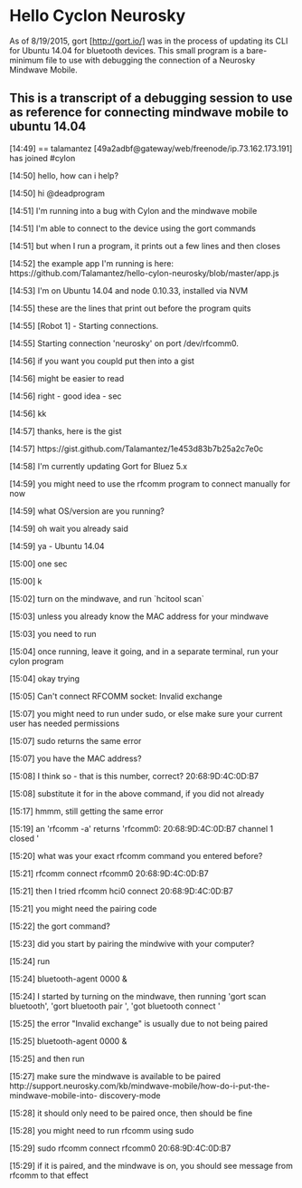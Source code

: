 # Hello Cyclon Neurosky

As of 8/19/2015, gort [http://gort.io/] was in the process of updating its CLI for Ubuntu 14.04 for bluetooth devices.  This small program is a bare-minimum file to use with debugging the connection of a Neurosky Mindwave Mobile.



## This is a transcript of a debugging session to use as reference for connecting mindwave mobile to ubuntu 14.04

<p>[14:49] == talamantez [49a2adbf@gateway/web/freenode/ip.73.162.173.191] has joined #cylon

<p>[14:50] <deadprogram> hello, how can i help?

<p>[14:50] <talamantez> hi @deadprogram


<p>[14:51] <talamantez> I'm running into a bug with Cylon and the mindwave mobile

<p>[14:51] <talamantez> I'm able to connect to the device using the gort commands

<p>[14:51] <talamantez> but when I run a program, it prints out a few lines and then closes

<p>[14:52] <talamantez> the example app I'm running is here: https://github.com/Talamantez/hello-cylon-neurosky/blob/master/app.js

<p>[14:53] <talamantez> I'm on Ubuntu 14.04 and node 0.10.33, installed via NVM

<p>[14:55] <talamantez> these are the lines that print out before the program quits

<p>[14:55] <talamantez>  [Robot 1] - Starting connections.

<p>[14:55] <talamantez>  Starting connection 'neurosky' on port /dev/rfcomm0.

<p>[14:56] <deadprogram> if you want you coupld put then into a gist

<p>[14:56] <deadprogram> might be easier to read

<p>[14:56] <talamantez> right - good idea - sec

<p>[14:56] <deadprogram> kk

<p>[14:57] <talamantez> thanks, here is the gist

<p>[14:57] <talamantez> https://gist.github.com/Talamantez/1e453d83b7b25a2c7e0c

<p>[14:58] <deadprogram> I'm currently updating Gort for Bluez 5.x

<p>[14:59] <deadprogram> you might need to use the rfcomm program to connect manually for now

<p>[14:59] <deadprogram> what OS/version are you running?

<p>[14:59] <deadprogram> oh wait you already said

<p>[14:59] <talamantez> ya - Ubuntu 14.04

<p>[15:00] <deadprogram> one sec

<p>[15:00] <talamantez> k

<p>[15:02] <deadprogram> turn on the mindwave, and run `hcitool scan`

<p>[15:03] <deadprogram> unless you already know the MAC address for your mindwave

<p>[15:03] <deadprogram> you need to run

<p>[15:04] <deadprogram> once running, leave it going, and in a separate terminal, run your cylon program

<p>[15:04] <talamantez> okay trying

<p>[15:05] <talamantez> Can't connect RFCOMM socket: Invalid exchange

<p>[15:07] <deadprogram> you might need to run under sudo, or else make sure your current user has needed permissions

<p>[15:07] <talamantez> sudo returns the same error

<p>[15:07] <deadprogram> you have the MAC address?

<p>[15:08] <talamantez> I think so - that is this number, correct? 20:68:9D:4C:0D:B7

<p>[15:08] <deadprogram> substitute it for <MAC> in the above command, if you did not already

<p>[15:17] <talamantez> hmmm, still getting the same error

<p>[15:19] <talamantez> an 'rfcomm -a' returns 'rfcomm0: 20:68:9D:4C:0D:B7 channel 1 closed '

<p>[15:20] <deadprogram> what was your exact rfcomm command you entered before?

<p>[15:21] <talamantez> rfcomm connect rfcomm0 20:68:9D:4C:0D:B7

<p>[15:21] <talamantez> then I tried rfcomm hci0 connect 20:68:9D:4C:0D:B7

<p>[15:21] <deadprogram> you might need the pairing code

<p>[15:22] <talamantez> the gort command?

<p>[15:23] <deadprogram> did you start by pairing the mindwive with your computer?

<p>[15:24] <deadprogram> run

<p>[15:24] <deadprogram> bluetooth-agent 0000 &

<p>[15:24] <talamantez> I started by turning on the mindwave, then running 'gort scan bluetooth', 'gort bluetooth pair <MAC>', 'got bluetooth connect <MAC>'

<p>[15:25] <deadprogram> the error "Invalid exchange" is usually due to not being paired

<p>[15:25] <deadprogram> bluetooth-agent 0000 &

<p>[15:25] <deadprogram> and then run

<p>[15:27] <deadprogram> make sure the mindwave is available to be paired http://support.neurosky.com/kb/mindwave-mobile/how-do-i-put-the-mindwave-mobile-into-
discovery-mode

<p>[15:28] <deadprogram> it should only need to be paired once, then should be fine

<p>[15:28] <deadprogram> you might need to run rfcomm using sudo

<p>[15:29] <deadprogram> sudo rfcomm connect rfcomm0 20:68:9D:4C:0D:B7

<p>[15:29] <deadprogram> if it is paired, and the mindwave is on, you should see message from rfcomm to that effect